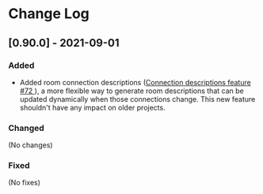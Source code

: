 
# Change Log

## [0.90.0] - 2021-09-01

### Added

- Added room connection descriptions ([Connection descriptions feature #72 ](https://github.com/crankycyclops/trogdor-pp/pull/72)), a more flexible way to generate room descriptions that can be updated dynamically when those connections change. This new feature shouldn't have any impact on older projects.

### Changed

(No changes)

### Fixed

(No fixes)